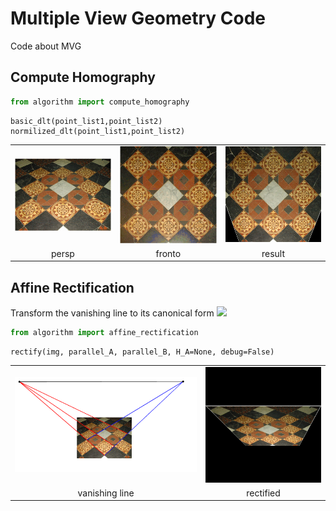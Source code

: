 # Multiple View Geometry Code 

Code about MVG

## Compute Homography

```python
from algorithm import compute_homography
```

```
basic_dlt(point_list1,point_list2)
normilized_dlt(point_list1,point_list2)
```

<table border=0 cellspacing=0 cellpadding=0>
<tr><td><img src="pngfiles/projgeomfigs-floor.persp.bmp"/></td><td><img src="pngfiles/projgeomfigs-floor.fronto.bmp"/></td>
  <td><img src="pngfiles/homography_res.png"></td>
  </tr>
  <tr><td><div align="center">persp</div></td>
    <td><div align="center">fronto</div></td>
    <td><div align="center">result</div></td>
  </tr>
</table>

## Affine Rectification

Transform the vanishing line to its canonical form ![](http://latex.codecogs.com/gif.latex?\\(0,0,1)^T)

```python
from algorithm import affine_rectification
```

```
rectify(img, parallel_A, parallel_B, H_A=None, debug=False)
```

<table border=0 cellspacing=0 cellpadding=0>
<tr><td><img src="pngfiles/description.png"/></td><td><img src="pngfiles/affine_rectify_res.png"/></td>
  </tr>
  <tr><td><div align="center">vanishing line</div></td>
    <td><div align="center">rectified</div></td>
  </tr>
</table>

